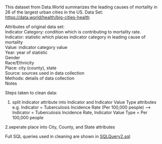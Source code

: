 This dataset from Data.World summarizes the leading causes of mortality in 26 of the largest urban cities in the US. 
Data Set: https://data.world/health/big-cities-health

Attributes of original data set:  
Indicator Category: condition which is contributing to mortality rate.  
Indicator: statistic which places indicator category in leading cause of mortality  
Value: indicator category value  
Year: year of statistic  
Gender  
Race/Ethnicity  
Place: city (county), state  
Source: sources used in data collection  
Methods: details of data collection  
Notes

Steps taken to clean data:
1. split Indicator attribute into Indicator and Indicator Value Type attributes
  e.g. Indicator = Tuberculosis Incidence Rate (Per 100,000 people) --> Indicator = Tuberculosis Incidence Rate, Indicator Value Type = Per 100,000 people

2.seperate place into City, County, and State attributes



Full SQL queries used in cleaning are shown in [SQLQuery2.sql](https://github.com/christabel-paul/SQL_Data_Cleaning/blob/main/SQLQuery2.sql)







